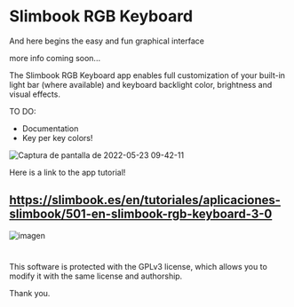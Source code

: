 # Slimbook RGB Keyboard
And here begins the easy and fun graphical interface

more info coming soon...

The Slimbook RGB Keyboard app enables full customization of your built-in light bar (where available) and keyboard backlight color, brightness and visual effects.

TO DO:

- Documentation
- Key per key colors!


![Captura de pantalla de 2022-05-23 09-42-11](https://user-images.githubusercontent.com/18195266/169769508-c65f8114-26c0-4837-9624-957c1c561c41.png)


Here is a link to the app tutorial!

https://slimbook.es/en/tutoriales/aplicaciones-slimbook/501-en-slimbook-rgb-keyboard-3-0
--

![imagen](https://user-images.githubusercontent.com/18195266/125775378-55aa7222-7a41-40bc-96d4-9ffa2b2913af.png)

#

This software is protected with the GPLv3 license, which allows you to modify it with the same license and authorship. 

Thank you.
